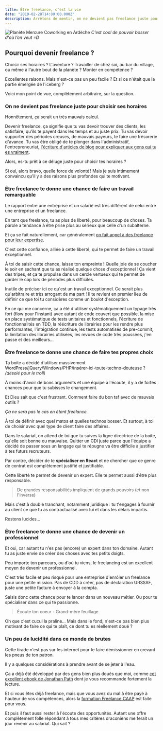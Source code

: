```yaml
---
title: Être freelance, c'est la vie
date: "2019-02-28T14:00:00.000Z"
description: Arrêtons de mentir, on ne devient pas freelance juste pour choisir ses horaires. Qu'est-ce qui te pousse à vouloir te lancer ?
---
```


![Planète Mercure Coworking en Ardèche](./planete-mercure-ardeche.jpg) _C'est cool de pouvoir bosser d'où l’on veut =D_

## Pourquoi devenir freelance ?

Choisir ses horaires ? L'aventure ? Travailler de chez soi, au bar du village, ou même à l'autre bout de la planète ? Monter en compétence ?

Excellentes raisons. Mais n'est-ce pas un peu facile ? Et si ce n'était que la partie émergée de l'iceberg ?

Voici mon point de vue, complètement arbitraire, sur la question.

### On ne devient pas freelance juste pour choisir ses horaires

Honnêtement, ça serait un très mauvais calcul.

Devenir freelance, ça signifie que tu vas devoir trouver des clients, les satisfaire, qu'ils te payent dans les temps et au juste prix. Tu vas devoir supporter des périodes creuses, de mauvais payeurs, te faire une trésorerie d'avance. Tu vas être obligé de te plonger dans l'administratif, l'entrepreneuriat, [l&apos;écriture d&apos;articles de blog pour expliquer aux gens qui tu es vraiment](http://thibaud-duthoit.fr).

Alors, es-tu prêt à ce déluge juste pour choisir tes horaires ?

Si oui, alors bravo, quelle force de volonté ! Mais je suis intimement convaincu qu'il y a des raisons plus profondes qui te motivent.

### Être freelance te donne une chance de faire un travail remarquable

Le rapport entre une entreprise et un salarié est très différent de celui entre une entreprise et un freelance.

En tant que freelance, tu as plus de liberté, pour beaucoup de choses. Ta parole a tendance à être prise plus au sérieux que celle d'un subalterne.

Et ça se fait naturellement, car généralement [on fait appel à des freelance pour leur expertise](https://www.udemy.com/seth-godin-freelancer-course/).

C'est cette confiance, alliée à cette liberté, qui te permet de faire un travail exceptionnel.

À toi de saisir cette chance, laisse ton empreinte ! Quelle joie de se coucher le soir en sachant que tu as réalisé quelque chose d'exceptionnel ! Ça vient des tripes, et ça te propulse dans un cercle vertueux qui te permet de garder le cap lors de périodes plus difficiles.

Inutile de préciser ici ce qu'est un travail exceptionnel. Ce serait plus qu'arbitraire et très arrogant de ma part ! Il te revient en premier lieu de définir ce que toi tu considères comme un boulot d'exception.

En ce qui me concerne, ça a été d'utiliser systématiquement un typage très fort (flow pour l'instant) avec autant de code couvert que possible, la mise en place systématique de tests unitaires et fonctionnels, l'écriture de fonctionnalités en TDD, la réécriture de librairies pour les rendre plus performantes, l'intégration continue, les tests automatisés de pre-commit, la limitation des librairies utilisées, les revues de code très poussées, j'en passe et des meilleurs...

### Être freelance te donne une chance de faire tes propres choix

Ta boite a décidé d'utiliser massivement WordPress/jQuery/Windows/PHP/insérer-ici-toute-techno-douteuse ? _(désolé pour le troll)_

À moins d'avoir de bons arguments et une équipe à l'écoute, il y a de fortes chances pour que tu subisses le changement.

Et Dieu sait que c'est frustrant. Comment faire du bon taf avec de mauvais outils ?

_Ça ne sera pas le cas en étant freelance._

À toi de définir avec quel matos et quelles technos bosser. Et surtout, à toi de choisir avec quel type de client faire des affaires.

Dans le salariat, on attend de toi que tu suives la ligne directrice de la boite, qu'elle soit bonne ou mauvaise. Quitter un CDI juste parce que l'équipe a décidé de passer sous un langage qui te répugne va être difficile à justifier à tes futurs recruteurs.

Par contre, décider de te **spécialiser en React** et ne chercher que ce genre de contrat est complètement justifié et justifiable.

Cette liberté te permet de devenir un expert. Elle te permet aussi d’être plus responsable.

> De grandes responsabilités impliquent de grands pouvoirs (et non l'inverse)

Mais c'est à double tranchant, notamment juridique : tu t'engages à fournir au client ce que tu as contractualisé avec lui et dans les délais impartis.

Restons lucides...

### Être freelance te donne une chance de devenir un professionnel

Et oui, car autant tu n'es pas (encore) un expert dans ton domaine. Autant tu as juste envie de créer des choses avec tes petits doigts.

Peu importe ton parcours, ou d'où tu viens, le freelancing est un excellent moyen de devenir un professionnel.

C'est très facile et peu risqué pour une entreprise d'enrôler un freelance pour une petite mission. Pas de CDD à créer, pas de déclaration URSSAF, juste une petite facture à envoyer à la compta.

Saisis donc cette chance pour te lancer dans un nouveau métier. Ou pour te spécialiser dans ce qui te passionne.

> Écoute ton coeur - Grand-mère feuillage

Oh que c'est cucul la praline... Mais dans le fond, n'est-ce pas bien plus motivant de faire ce qui te plaît, ce dont tu es réellement doué ?

### Un peu de lucidité dans ce monde de brutes

Cette tirade n'est pas sur les internet pour te faire démissionner en crevant les pneus de ton patron.

Il y a quelques considérations à prendre avant de se jeter à l'eau.

Ça a déjà été développé par des gens bien plus doués que moi, comme [cet excellent ebook de Jonathan Path](https://freelanceboost.fr/se-lancer-gratuit/) dont je vous recommande fortement la lecture.

Et si vous êtes déjà freelance, mais que vous avez du mal à être payé à hauteur de vos compétences, alors la [formation Freelance CAAP](https://freelanceboost.fr/etape-negligee-par-99-des-freelances/) est faite pour vous.

Et puis il faut aussi rester à l'écoute des opportunités. Autant une offre complètement folle répondant à tous mes critères draconiens me ferait un jour revenir au salariat. Qui sait ?
